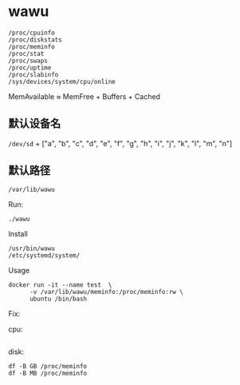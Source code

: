 # wawu

```shell
/proc/cpuinfo
/proc/diskstats
/proc/meminfo
/proc/stat
/proc/swaps
/proc/uptime
/proc/slabinfo
/sys/devices/system/cpu/online
```

MemAvailable ≈ MemFree + Buffers + Cached


## 默认设备名
`/dev/sd` + ["a", "b", "c", "d", "e", "f", "g", "h", "i", "j", "k", "l", "m", "n"]

## 默认路径
`/var/lib/wawu`

Run:

```shell
./wawu
```

Install
```shell
/usr/bin/wawu
/etc/systemd/system/
```

Usage
```shell
docker run -it --name test  \
      -v /var/lib/wawu/meminfo:/proc/meminfo:rw \
      ubuntu /bin/bash
```

Fix:

cpu:
```shell

```

disk:

```shell
df -B GB /proc/meminfo
df -B MB /proc/meminfo
```

